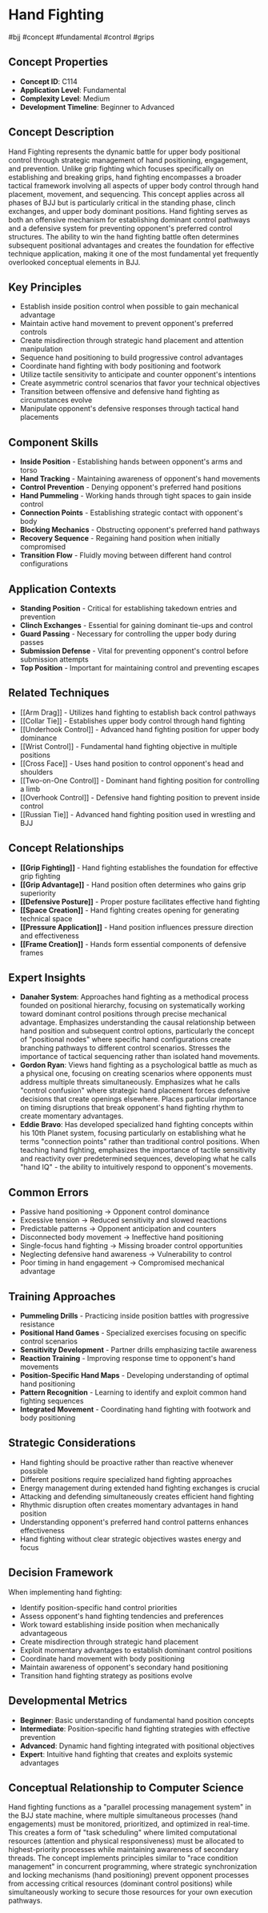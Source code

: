 # Hand Fighting
#bjj #concept #fundamental #control #grips

## Concept Properties
- **Concept ID**: C114
- **Application Level**: Fundamental
- **Complexity Level**: Medium
- **Development Timeline**: Beginner to Advanced

## Concept Description
Hand Fighting represents the dynamic battle for upper body positional control through strategic management of hand positioning, engagement, and prevention. Unlike grip fighting which focuses specifically on establishing and breaking grips, hand fighting encompasses a broader tactical framework involving all aspects of upper body control through hand placement, movement, and sequencing. This concept applies across all phases of BJJ but is particularly critical in the standing phase, clinch exchanges, and upper body dominant positions. Hand fighting serves as both an offensive mechanism for establishing dominant control pathways and a defensive system for preventing opponent's preferred control structures. The ability to win the hand fighting battle often determines subsequent positional advantages and creates the foundation for effective technique application, making it one of the most fundamental yet frequently overlooked conceptual elements in BJJ.

## Key Principles
- Establish inside position control when possible to gain mechanical advantage
- Maintain active hand movement to prevent opponent's preferred controls
- Create misdirection through strategic hand placement and attention manipulation
- Sequence hand positioning to build progressive control advantages
- Coordinate hand fighting with body positioning and footwork
- Utilize tactile sensitivity to anticipate and counter opponent's intentions
- Create asymmetric control scenarios that favor your technical objectives
- Transition between offensive and defensive hand fighting as circumstances evolve
- Manipulate opponent's defensive responses through tactical hand placements

## Component Skills
- **Inside Position** - Establishing hands between opponent's arms and torso
- **Hand Tracking** - Maintaining awareness of opponent's hand movements
- **Control Prevention** - Denying opponent's preferred hand positions
- **Hand Pummeling** - Working hands through tight spaces to gain inside control
- **Connection Points** - Establishing strategic contact with opponent's body
- **Blocking Mechanics** - Obstructing opponent's preferred hand pathways
- **Recovery Sequence** - Regaining hand position when initially compromised
- **Transition Flow** - Fluidly moving between different hand control configurations

## Application Contexts
- **Standing Position** - Critical for establishing takedown entries and prevention
- **Clinch Exchanges** - Essential for gaining dominant tie-ups and control
- **Guard Passing** - Necessary for controlling the upper body during passes
- **Submission Defense** - Vital for preventing opponent's control before submission attempts
- **Top Position** - Important for maintaining control and preventing escapes

## Related Techniques
- [[Arm Drag]] - Utilizes hand fighting to establish back control pathways
- [[Collar Tie]] - Establishes upper body control through hand fighting
- [[Underhook Control]] - Advanced hand fighting position for upper body dominance
- [[Wrist Control]] - Fundamental hand fighting objective in multiple positions
- [[Cross Face]] - Uses hand position to control opponent's head and shoulders
- [[Two-on-One Control]] - Dominant hand fighting position for controlling a limb
- [[Overhook Control]] - Defensive hand fighting position to prevent inside control
- [[Russian Tie]] - Advanced hand fighting position used in wrestling and BJJ

## Concept Relationships
- **[[Grip Fighting]]** - Hand fighting establishes the foundation for effective grip fighting
- **[[Grip Advantage]]** - Hand position often determines who gains grip superiority
- **[[Defensive Posture]]** - Proper posture facilitates effective hand fighting
- **[[Space Creation]]** - Hand fighting creates opening for generating technical space
- **[[Pressure Application]]** - Hand position influences pressure direction and effectiveness
- **[[Frame Creation]]** - Hands form essential components of defensive frames

## Expert Insights
- **Danaher System**: Approaches hand fighting as a methodical process founded on positional hierarchy, focusing on systematically working toward dominant control positions through precise mechanical advantage. Emphasizes understanding the causal relationship between hand position and subsequent control options, particularly the concept of "positional nodes" where specific hand configurations create branching pathways to different control scenarios. Stresses the importance of tactical sequencing rather than isolated hand movements.
- **Gordon Ryan**: Views hand fighting as a psychological battle as much as a physical one, focusing on creating scenarios where opponents must address multiple threats simultaneously. Emphasizes what he calls "control confusion" where strategic hand placement forces defensive decisions that create openings elsewhere. Places particular importance on timing disruptions that break opponent's hand fighting rhythm to create momentary advantages.
- **Eddie Bravo**: Has developed specialized hand fighting concepts within his 10th Planet system, focusing particularly on establishing what he terms "connection points" rather than traditional control positions. When teaching hand fighting, emphasizes the importance of tactile sensitivity and reactivity over predetermined sequences, developing what he calls "hand IQ" - the ability to intuitively respond to opponent's movements.

## Common Errors
- Passive hand positioning → Opponent control dominance
- Excessive tension → Reduced sensitivity and slowed reactions
- Predictable patterns → Opponent anticipation and counters
- Disconnected body movement → Ineffective hand positioning
- Single-focus hand fighting → Missing broader control opportunities
- Neglecting defensive hand awareness → Vulnerability to control
- Poor timing in hand engagement → Compromised mechanical advantage

## Training Approaches
- **Pummeling Drills** - Practicing inside position battles with progressive resistance
- **Positional Hand Games** - Specialized exercises focusing on specific control scenarios
- **Sensitivity Development** - Partner drills emphasizing tactile awareness
- **Reaction Training** - Improving response time to opponent's hand movements
- **Position-Specific Hand Maps** - Developing understanding of optimal hand positioning
- **Pattern Recognition** - Learning to identify and exploit common hand fighting sequences
- **Integrated Movement** - Coordinating hand fighting with footwork and body positioning

## Strategic Considerations
- Hand fighting should be proactive rather than reactive whenever possible
- Different positions require specialized hand fighting approaches
- Energy management during extended hand fighting exchanges is crucial
- Attacking and defending simultaneously creates efficient hand fighting
- Rhythmic disruption often creates momentary advantages in hand position
- Understanding opponent's preferred hand control patterns enhances effectiveness
- Hand fighting without clear strategic objectives wastes energy and focus

## Decision Framework
When implementing hand fighting:
- Identify position-specific hand control priorities
- Assess opponent's hand fighting tendencies and preferences
- Work toward establishing inside position when mechanically advantageous
- Create misdirection through strategic hand placement
- Exploit momentary advantages to establish dominant control positions
- Coordinate hand movement with body positioning
- Maintain awareness of opponent's secondary hand positioning
- Transition hand fighting strategy as positions evolve

## Developmental Metrics
- **Beginner**: Basic understanding of fundamental hand position concepts
- **Intermediate**: Position-specific hand fighting strategies with effective prevention
- **Advanced**: Dynamic hand fighting integrated with positional objectives
- **Expert**: Intuitive hand fighting that creates and exploits systemic advantages

## Conceptual Relationship to Computer Science
Hand fighting functions as a "parallel processing management system" in the BJJ state machine, where multiple simultaneous processes (hand engagements) must be monitored, prioritized, and optimized in real-time. This creates a form of "task scheduling" where limited computational resources (attention and physical responsiveness) must be allocated to highest-priority processes while maintaining awareness of secondary threads. The concept implements principles similar to "race condition management" in concurrent programming, where strategic synchronization and locking mechanisms (hand positioning) prevent opponent processes from accessing critical resources (dominant control positions) while simultaneously working to secure those resources for your own execution pathways.
